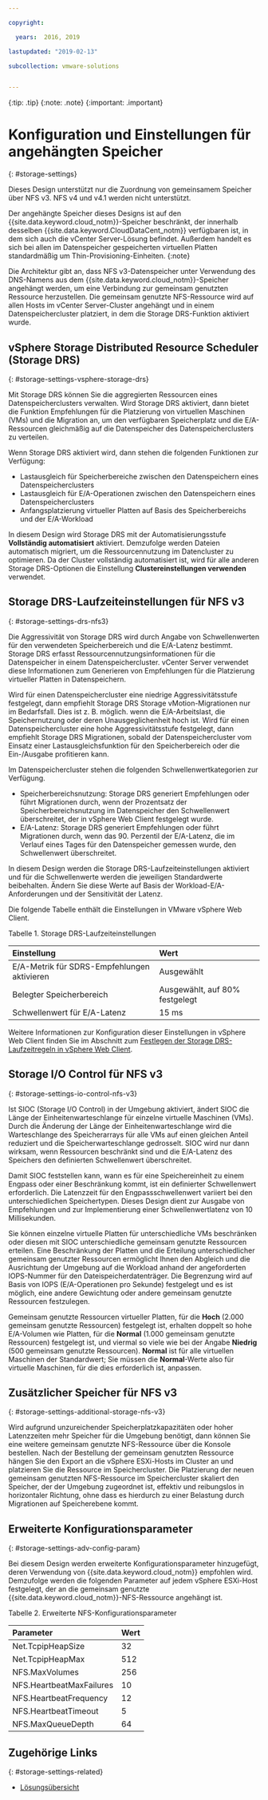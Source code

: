 ```yaml
---

copyright:

  years:  2016, 2019

lastupdated: "2019-02-13"

subcollection: vmware-solutions


---
```


{:tip: .tip}
{:note: .note}
{:important: .important}

# Konfiguration und Einstellungen für angehängten Speicher
{: #storage-settings}

Dieses Design unterstützt nur die Zuordnung von gemeinsamem Speicher über NFS v3. NFS v4 und v4.1 werden nicht unterstützt.

Der angehängte Speicher dieses Designs ist auf den {{site.data.keyword.cloud_notm}}-Speicher beschränkt, der innerhalb desselben {{site.data.keyword.CloudDataCent_notm}} verfügbaren ist, in dem sich auch die vCenter Server-Lösung befindet. Außerdem handelt es sich bei allen im Datenspeicher gespeicherten virtuellen Platten standardmäßig um Thin-Provisioning-Einheiten.
{:note}

Die Architektur gibt an, dass NFS v3-Datenspeicher unter Verwendung des DNS-Namens aus dem {{site.data.keyword.cloud_notm}}-Speicher angehängt werden, um eine Verbindung zur gemeinsam genutzten Ressource herzustellen. Die gemeinsam genutzte NFS-Ressource wird auf allen Hosts im vCenter Server-Cluster angehängt und in einem Datenspeichercluster platziert, in dem die Storage DRS-Funktion aktiviert wurde.

## vSphere Storage Distributed Resource Scheduler (Storage DRS)
{: #storage-settings-vsphere-storage-drs}

Mit Storage DRS können Sie die aggregierten Ressourcen eines Datenspeicherclusters verwalten. Wird Storage DRS aktiviert, dann bietet die Funktion Empfehlungen für die Platzierung von virtuellen Maschinen (VMs) und die Migration an, um den verfügbaren Speicherplatz und die E/A-Ressourcen gleichmäßig auf die Datenspeicher des Datenspeicherclusters zu verteilen.

Wenn Storage DRS aktiviert wird, dann stehen die folgenden Funktionen zur Verfügung:
* Lastausgleich für Speicherbereiche zwischen den Datenspeichern eines Datenspeicherclusters
* Lastausgleich für E/A-Operationen zwischen den Datenspeichern eines Datenspeicherclusters
* Anfangsplatzierung virtueller Platten auf Basis des Speicherbereichs und der E/A-Workload

In diesem Design wird Storage DRS mit der Automatisierungsstufe **Vollständig automatisiert** aktiviert. Demzufolge werden Dateien automatisch migriert, um die Ressourcennutzung im Datencluster zu optimieren. Da der Cluster vollständig automatisiert ist, wird für alle anderen Storage DRS-Optionen die Einstellung **Clustereinstellungen verwenden** verwendet.

## Storage DRS-Laufzeiteinstellungen für NFS v3
{: #storage-settings-drs-nfs3}

Die Aggressivität von Storage DRS wird durch Angabe von Schwellenwerten für den verwendeten Speicherbereich und die E/A-Latenz bestimmt. Storage DRS erfasst Ressourcennutzungsinformationen für die Datenspeicher in einem Datenspeichercluster. vCenter Server verwendet diese Informationen zum Generieren von Empfehlungen für die Platzierung virtueller Platten in Datenspeichern.

Wird für einen Datenspeichercluster eine niedrige Aggressivitätsstufe festgelegt, dann empfiehlt Storage DRS Storage vMotion-Migrationen nur im Bedarfsfall. Dies ist z. B. möglich. wenn die E/A-Arbeitslast, die Speichernutzung oder deren Unausgeglichenheit hoch ist. Wird für einen Datenspeichercluster eine hohe Aggressivitätsstufe festgelegt, dann empfiehlt Storage DRS Migrationen, sobald der Datenspeichercluster vom Einsatz einer Lastausgleichsfunktion für den Speicherbereich oder die Ein-/Ausgabe profitieren kann.

Im Datenspeichercluster stehen die folgenden Schwellenwertkategorien zur Verfügung.

* Speicherbereichsnutzung: Storage DRS generiert Empfehlungen oder führt Migrationen durch, wenn der Prozentsatz der Speicherbereichsnutzung im Datenspeicher den Schwellenwert überschreitet, der in vSphere Web Client festgelegt wurde.
* E/A-Latenz: Storage DRS generiert Empfehlungen oder führt Migrationen durch, wenn das 90. Perzentil der E/A-Latenz, die im Verlauf eines Tages für den Datenspeicher gemessen wurde, den Schwellenwert überschreitet.

In diesem Design werden die Storage DRS-Laufzeiteinstellungen aktiviert und für die Schwellenwerte werden die jeweiligen Standardwerte beibehalten. Ändern Sie diese Werte auf Basis der Workload-E/A-Anforderungen und der Sensitivität der Latenz.

Die folgende Tabelle enthält die Einstellungen in VMware vSphere Web Client.

Tabelle 1. Storage DRS-Laufzeiteinstellungen

| Einstellung       | Wert  |
|:--------------- |:------ |
| E/A-Metrik für SDRS-Empfehlungen aktivieren | Ausgewählt |
| Belegter Speicherbereich | Ausgewählt, auf 80% festgelegt |
| Schwellenwert für E/A-Latenz | 15 ms |

Weitere Informationen zur Konfiguration dieser Einstellungen in vSphere Web Client finden Sie im Abschnitt zum [Festlegen der Storage DRS-Laufzeitregeln in vSphere Web Client](https://docs.vmware.com/en/VMware-vSphere/5.5/com.vmware.vsphere.resmgmt.doc/GUID-AD2D13CE-539B-48C3-BBC9-E55A834874F0.html).

## Storage I/O Control für NFS v3
{: #storage-settings-io-control-nfs-v3}

Ist SIOC (Storage I/O Control) in der Umgebung aktiviert, ändert SIOC die Länge der Einheitenwarteschlange für einzelne virtuelle Maschinen (VMs). Durch die Änderung der Länge der Einheitenwarteschlange wird die Warteschlange des Speicherarrays für alle VMs auf einen gleichen Anteil reduziert und die Speicherwarteschlange gedrosselt. SIOC wird nur dann wirksam, wenn Ressourcen beschränkt sind und die E/A-Latenz des Speichers den definierten Schwellenwert überschreitet.

Damit SIOC feststellen kann, wann es für eine Speichereinheit zu einem Engpass oder einer Beschränkung kommt, ist ein definierter Schwellenwert erforderlich. Die Latenzzeit für den Engpassschwellenwert variiert bei den unterschiedlichen Speichertypen. Dieses Design dient zur Ausgabe von Empfehlungen und zur Implementierung einer Schwellenwertlatenz von 10 Millisekunden.

Sie können einzelne virtuelle Platten für unterschiedliche VMs beschränken oder diesen mit SIOC unterschiedliche gemeinsam genutzte Ressourcen erteilen. Eine Beschränkung der Platten und die Erteilung unterschiedlicher gemeinsam genutzter Ressourcen ermöglicht Ihnen den Abgleich und die Ausrichtung der Umgebung auf die Workload anhand der angeforderten IOPS-Nummer für den Dateispeicherdatenträger. Die Begrenzung wird auf Basis von IOPS (E/A-Operationen pro Sekunde) festgelegt und es ist möglich, eine andere Gewichtung oder andere gemeinsam genutzte Ressourcen festzulegen.

Gemeinsam genutzte Ressourcen virtueller Platten, für die **Hoch** (2.000 gemeinsam genutzte Ressourcen) festgelegt ist, erhalten doppelt so hohe E/A-Volumen wie Platten, für die **Normal** (1.000 gemeinsam genutzte Ressourcen) festgelegt ist, und viermal so viele wie bei der Angabe **Niedrig** (500 gemeinsam genutzte Ressourcen). **Normal** ist für alle virtuellen Maschinen der Standardwert; Sie müssen die **Normal**-Werte also für virtuelle Maschinen, für die dies erforderlich ist, anpassen.

## Zusätzlicher Speicher für NFS v3
{: #storage-settings-additional-storage-nfs-v3}

Wird aufgrund unzureichender Speicherplatzkapazitäten oder hoher Latenzzeiten mehr Speicher für die Umgebung benötigt, dann können Sie eine weitere gemeinsam genutzte NFS-Ressource über die Konsole bestellen. Nach der Bestellung der gemeinsam genutzten Ressource hängen Sie den Export an die vSphere ESXi-Hosts im Cluster an und platzieren Sie die Ressource im Speichercluster. Die Platzierung der neuen gemeinsam genutzten NFS-Ressource im Speichercluster skaliert den Speicher, der der Umgebung zugeordnet ist, effektiv und reibungslos in horizontaler Richtung, ohne dass es hierdurch zu einer Belastung durch Migrationen auf Speicherebene kommt.

## Erweiterte Konfigurationsparameter
{: #storage-settings-adv-config-param}

Bei diesem Design werden erweiterte Konfigurationsparameter hinzugefügt, deren Verwendung von {{site.data.keyword.cloud_notm}} empfohlen wird. Demzufolge werden die folgenden Parameter auf jedem vSphere ESXi-Host festgelegt, der an die gemeinsam genutzte {{site.data.keyword.cloud_notm}}-NFS-Ressource angehängt ist.

Tabelle 2. Erweiterte NFS-Konfigurationsparameter

| Parameter       | Wert  |
|:--------------- |:------ |
| Net.TcpipHeapSize | 32 |
| Net.TcpipHeapMax | 512 |
| NFS.MaxVolumes | 256 |
| NFS.HeartbeatMaxFailures | 10 |
| NFS.HeartbeatFrequency  | 12 |
| NFS.HeartbeatTimeout | 5 |
| NFS.MaxQueueDepth | 64 |

## Zugehörige Links
{: #storage-settings-related}

* [Lösungsübersicht](/docs/services/vmwaresolutions/archiref/solution?topic=vmware-solutions-solution_overview)

